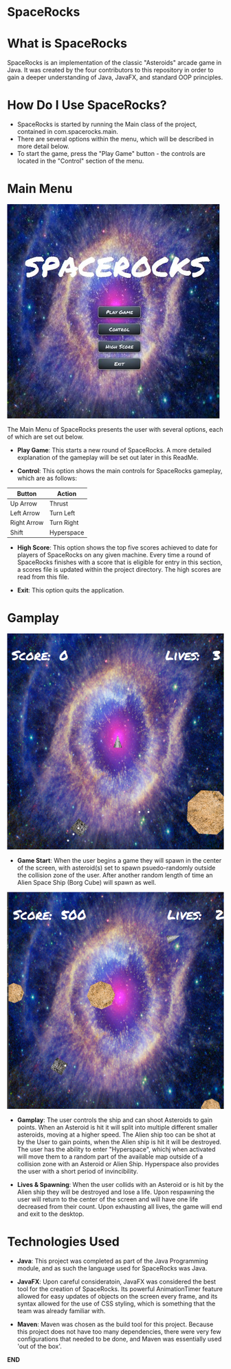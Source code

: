 # SpaceRocks

# What is SpaceRocks

SpaceRocks is an implementation of the classic "Asteroids" arcade game in Java. It was created by the four contributors to this repository in order to gain a deeper understanding of Java, JavaFX, and standard OOP principles.

# How Do I Use SpaceRocks?

* SpaceRocks is started by running the Main class of the project, contained in com.spacerocks.main. 
* There are several options within the menu, which will be described in more detail below. 
* To start the game, press the "Play Game" button - the controls are located in the "Control" section of the menu. 

# Main Menu

![](./readmeimages/mainmenu.JPG)

The Main Menu of SpaceRocks presents the user with several options, each of which are set out below. 

* **Play Game**: This starts a new round of SpaceRocks. A more detailed explanation of the gameplay will be set out later in this ReadMe.

* **Control**: This option shows the main controls for SpaceRocks gameplay, which are as follows:

| Button  | Action  |
|---|---|
| Up Arrow | Thrust  |
| Left Arrow  | Turn Left |
| Right Arrow | Turn Right |
| Shift | Hyperspace |

* **High Score**: This option shows the top five scores achieved to date for players of SpaceRocks on any given machine. Every time a round of SpaceRocks finishes with a score that is eligible for entry in this section, a scores file is updated within the project directory. The high scores are read from this file. 

* **Exit**: This option quits the application.

# Gamplay 

![](./readmeimages/gamestart.PNG)

* **Game Start**: When the user begins a game they will spawn in the center of the screen, with asteroid(s) set to spawn psuedo-randomly outside the collision zone of the user. After another random length of time an Alien Space Ship (Borg Cube) will spawn as well.

![](./readmeimages/midgame.PNG)

* **Gamplay**: The user controls the ship and can shoot Asteroids to gain points. When an Asteroid is hit it will split into multiple different smaller asteroids, moving at a higher speed. The 
Alien ship too can be shot at by the User to gain points, when the Alien ship is hit it will be destroyed. The user has the ability to enter "Hyperspace", whichj when activated will move them to
a random part of the available map outside of a collision zone with an Asteroid or Alien Ship. Hyperspace also provides the user with a short period of invincibility.

* **Lives & Spawning**: When the user collids with an Asteroid or is hit by the Alien ship they will be destroyed and lose a life. Upon respawning the user will return to the center of the screen and will have one life decreased from their count. Upon exhausting all lives, the game will end and exit to the desktop.

# Technologies Used

* **Java**: This project was completed as part of the Java Programming module, and as such the language used for SpaceRocks was Java.

* **JavaFX**: Upon careful consideratoin, JavaFX was considered the best tool for the creation of SpaceRocks. Its powerful AnimationTimer feature allowed for easy updates of objects on the screen every frame, and its syntax allowed for the use of CSS styling, which is something that the team was already familiar with. 

* **Maven**: Maven was chosen as the build tool for this project. Because this project does not have too many dependencies, there were very few configurations that needed to be done, and Maven was essentially used 'out of the box'. 

**END**
